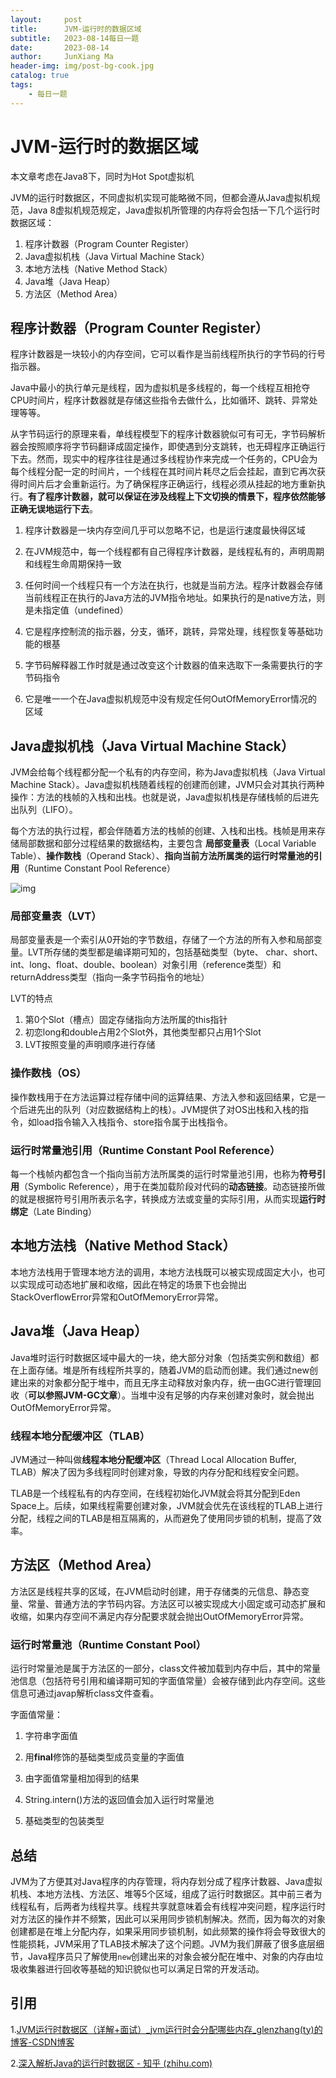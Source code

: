 ```yaml
---
layout:     post
title:      JVM-运行时的数据区域
subtitle:   2023-08-14每日一题
date:       2023-08-14
author:     JunXiang Ma
header-img: img/post-bg-cook.jpg
catalog: true
tags:
    - 每日一题
---
```


# JVM-运行时的数据区域

本文章考虑在Java8下，同时为Hot Spot虚拟机

JVM的运行时数据区，不同虚拟机实现可能略微不同，但都会遵从Java虚拟机规范，Java 8虚拟机规范规定，Java虚拟机所管理的内存将会包括一下几个运行时数据区域：

1. 程序计数器（Program Counter Register）
2. Java虚拟机栈（Java Virtual Machine Stack）
3. 本地方法栈（Native Method Stack）
4. Java堆（Java Heap）
5. 方法区（Method Area）

## 程序计数器（Program Counter Register）

程序计数器是一块较小的内存空间，它可以看作是当前线程所执行的字节码的行号指示器。

Java中最小的执行单元是线程，因为虚拟机是多线程的，每一个线程互相抢夺CPU时间片，程序计数器就是存储这些指令去做什么，比如循环、跳转、异常处理等等。



从字节码运行的原理来看，单线程模型下的程序计数器貌似可有可无，字节码解析器会按照顺序将字节码翻译成固定操作，即使遇到分支跳转，也无碍程序正确运行下去。然而，现实中的程序往往是通过多线程协作来完成一个任务的，CPU会为每个线程分配一定的时间片，一个线程在其时间片耗尽之后会挂起，直到它再次获得时间片后才会重新运行。为了确保程序正确运行，线程必须从挂起的地方重新执行。**有了程序计数器，就可以保证在涉及线程上下文切换的情景下，程序依然能够正确无误地运行下去**。

1. 程序计数器是一块内存空间几乎可以忽略不记，也是运行速度最快得区域

2. 在JVM规范中，每一个线程都有自己得程序计数器，是线程私有的，声明周期和线程生命周期保持一致

3. 任何时间一个线程只有一个方法在执行，也就是当前方法。程序计数器会存储当前线程正在执行的Java方法的JVM指令地址。如果执行的是native方法，则是未指定值（undefined）

4. 它是程序控制流的指示器，分支，循环，跳转，异常处理，线程恢复等基础功能的根基

5. 字节码解释器工作时就是通过改变这个计数器的值来选取下一条需要执行的字节码指令

6. 它是唯一一个在Java虚拟机规范中没有规定任何OutOfMemoryError情况的区域

   

## Java虚拟机栈（Java Virtual Machine Stack）

JVM会给每个线程都分配一个私有的内存空间，称为Java虚拟机栈（Java Virtual Machine Stack）。Java虚拟机栈随着线程的创建而创建，JVM只会对其执行两种操作：方法的栈帧的入栈和出栈。也就是说，Java虚拟机栈是存储栈帧的后进先出队列（LIFO）。

每个方法的执行过程，都会伴随着方法的栈帧的创建、入栈和出栈。栈帧是用来存储局部数据和部分过程结果的数据结构，主要包含 **局部变量表**（Local Variable Table）、**操作数栈**（Operand Stack）、**指向当前方法所属类的运行时常量池的引用**（Runtime Constant Pool Reference）

![img](https://pic2.zhimg.com/80/v2-5e4f9f4bb76dd61559d097377df7f3dd_1440w.webp)

### 局部变量表（LVT）

局部变量表是一个索引从0开始的字节数组，存储了一个方法的所有入参和局部变量。LVT所存储的类型都是编译期可知的，包括基础类型（byte、 char、short、int、long、float、double、boolean）对象引用（reference类型）和returnAddress类型（指向一条字节码指令的地址）

LVT的特点

1. 第0个Slot（槽点）固定存储指向方法所属的this指针
2. 初恋long和double占用2个Slot外，其他类型都只占用1个Slot
3. LVT按照变量的声明顺序进行存储

### 操作数栈（OS）

操作数栈用于在方法运算过程存储中间的运算结果、方法入参和返回结果，它是一个后进先出的队列（对应数据结构上的栈）。JVM提供了对OS出栈和入栈的指令，如load指令输入入栈指令、store指令属于出栈指令。

### 运行时常量池引用（Runtime Constant Pool Reference）

每一个栈帧内都包含一个指向当前方法所属类的运行时常量池引用，也称为**符号引用**（Symbolic Reference），用于在类加载阶段对代码的**动态链接**。动态链接所做的就是根据符号引用所表示名字，转换成方法或变量的实际引用，从而实现**运行时绑定**（Late Binding）



## 本地方法栈（Native Method Stack）

本地方法栈用于管理本地方法的调用，本地方法栈既可以被实现成固定大小，也可以实现成可动态地扩展和收缩，因此在特定的场景下也会抛出StackOverflowError异常和OutOfMemoryError异常。



## Java堆（Java Heap）

Java堆时运行时数据区域中最大的一块，绝大部分对象（包括类实例和数组）都在上面存储。堆是所有线程所共享的，随着JVM的启动而创建。我们通过new创建出来的对象都分配于堆中，而且无序主动释放对象内存，统一由GC进行管理回收（**可以参照JVM-GC文章**）。当堆中没有足够的内存来创建对象时，就会抛出OutOfMemoryError异常。

### 线程本地分配缓冲区（TLAB）

JVM通过一种叫做**线程本地分配缓冲区**（Thread Local Allocation Buffer, TLAB）解决了因为多线程同时创建对象，导致的内存分配和线程安全问题。

TLAB是一个线程私有的内存空间，在线程初始化JVM就会将其分配到Eden Space上。后续，如果线程需要创建对象，JVM就会优先在该线程的TLAB上进行分配，线程之间的TLAB是相互隔离的，从而避免了使用同步锁的机制，提高了效率。



## 方法区（Method Area）

方法区是线程共享的区域，在JVM启动时创建，用于存储类的元信息、静态变量、常量、普通方法的字节码内容。方法区可以被实现成大小固定或可动态扩展和收缩，如果内存空间不满足内存分配要求就会抛出OutOfMemoryError异常。

### 运行时常量池（Runtime Constant Pool）

运行时常量池是属于方法区的一部分，class文件被加载到内存中后，其中的常量池信息（包括符号引用和编译期可知的字面值常量）会被存储到此内存空间。这些信息可通过javap解析class文件查看。



字面值常量：

1. 字符串字面值

2. 用**final**修饰的基础类型成员变量的字面值

3. 由字面值常量相加得到的结果

4. String.intern()方法的返回值会加入运行时常量池

5. 基础类型的包装类型

   

## 总结

JVM为了方便其对Java程序的内存管理，将内存划分成了程序计数器、Java虚拟机栈、本地方法栈、方法区、堆等5个区域，组成了运行时数据区。其中前三者为线程私有，后两者为线程共享。线程共享就意味着会有线程冲突问题，程序运行时对方法区的操作并不频繁，因此可以采用同步锁机制解决。然而，因为每次的对象创建都是在堆上分配内存，如果采用同步锁机制，如此频繁的操作将会导致很大的性能损耗，JVM采用了TLAB技术解决了这个问题。JVM为我们屏蔽了很多底层细节，Java程序员只了解使用`new`创建出来的对象会被分配在堆中、对象的内存由垃圾收集器进行回收等基础的知识貌似也可以满足日常的开发活动。



## 引用

1.[JVM运行时数据区（详解+面试）_jvm运行时会分配哪些内存_glenzhang(ty)的博客-CSDN博客](https://blog.csdn.net/qdzjo/article/details/115741193)

2.[深入解析Java的运行时数据区 - 知乎 (zhihu.com)](https://zhuanlan.zhihu.com/p/102431019)
